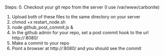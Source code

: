 Steps:
0. Checkout your git repo from the server (I use /var/www/carbonite)
1. Upload both of these files to the same directory on your server
2. chmod +x restart_node.sh
3. node github_post_commit.js &
4. In the github admin for your repo, set a post commit hook to the url http://<your host>:8080/
5. Make a commit to your repo
6. Point a browser at http://<your host>:8080/ and you should see the commit